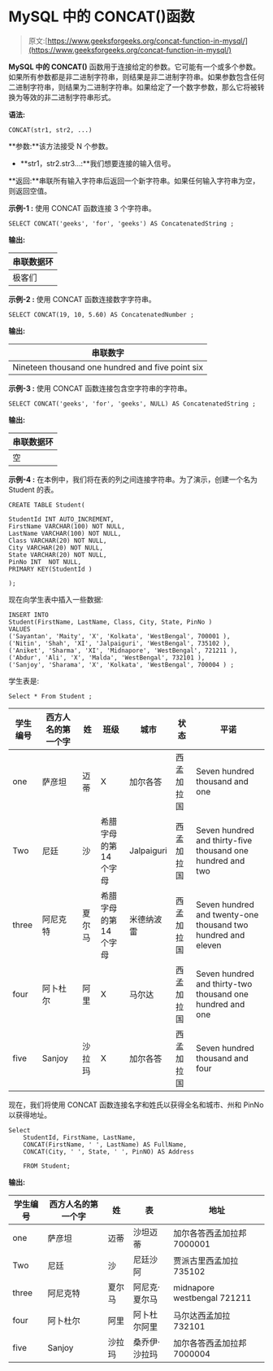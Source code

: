 # MySQL 中的 CONCAT()函数

> 原文:[https://www.geeksforgeeks.org/concat-function-in-mysql/](https://www.geeksforgeeks.org/concat-function-in-mysql/)

**MySQL 中的 CONCAT()** 函数用于连接给定的参数。它可能有一个或多个参数。如果所有参数都是非二进制字符串，则结果是非二进制字符串。如果参数包含任何二进制字符串，则结果为二进制字符串。如果给定了一个数字参数，那么它将被转换为等效的非二进制字符串形式。

**语法:**

```
CONCAT(str1, str2, ...)

```

**参数:**该方法接受 N 个参数。

*   **str1，str2.str3…:**我们想要连接的输入信号。

**返回:**串联所有输入字符串后返回一个新字符串。如果任何输入字符串为空，则返回空值。

**示例-1 :**
使用 CONCAT 函数连接 3 个字符串。

```
SELECT CONCAT('geeks', 'for', 'geeks') AS ConcatenatedString ;

```

**输出:**

| 串联数据环 |
| --- |
| 极客们 |

**示例-2 :**
使用 CONCAT 函数连接数字字符串。

```
SELECT CONCAT(19, 10, 5.60) AS ConcatenatedNumber ;

```

**输出:**

| 串联数字 |
| --- |
| Nineteen thousand one hundred and five point six |

**示例-3 :**
使用 CONCAT 函数连接包含空字符串的字符串。

```
SELECT CONCAT('geeks', 'for', 'geeks', NULL) AS ConcatenatedString ;

```

**输出:**

| 串联数据环 |
| --- |
| 空 |

**示例-4 :**
在本例中，我们将在表的列之间连接字符串。为了演示，创建一个名为 Student 的表。

```
CREATE TABLE Student(

StudentId INT AUTO_INCREMENT,  
FirstName VARCHAR(100) NOT NULL,
LastName VARCHAR(100) NOT NULL,
Class VARCHAR(20) NOT NULL,
City VARCHAR(20) NOT NULL,
State VARCHAR(20) NOT NULL,
PinNo INT  NOT NULL,
PRIMARY KEY(StudentId )

);

```

现在向学生表中插入一些数据:

```
INSERT INTO  
Student(FirstName, LastName, Class, City, State, PinNo )
VALUES
('Sayantan', 'Maity', 'X', 'Kolkata', 'WestBengal', 700001 ),
('Nitin', 'Shah', 'XI', 'Jalpaiguri', 'WestBengal', 735102 ),
('Aniket', 'Sharma', 'XI', 'Midnapore', 'WestBengal', 721211 ),
('Abdur', 'Ali', 'X', 'Malda', 'WestBengal', 732101 ),
('Sanjoy', 'Sharama', 'X', 'Kolkata', 'WestBengal', 700004 ) ;

```

学生表是:

```
Select * From Student ;

```

| 学生编号 | 西方人名的第一个字 | 姓 | 班级 | 城市 | 状态 | 平诺 |
| --- | --- | --- | --- | --- | --- | --- |
| one | 萨彦坦 | 迈蒂 | X | 加尔各答 | 西孟加拉国 | Seven hundred thousand and one |
| Two | 尼廷 | 沙 | 希腊字母的第 14 个字母 | Jalpaiguri | 西孟加拉国 | Seven hundred and thirty-five thousand one hundred and two |
| three | 阿尼克特 | 夏尔马 | 希腊字母的第 14 个字母 | 米德纳波雷 | 西孟加拉国 | Seven hundred and twenty-one thousand two hundred and eleven |
| four | 阿卜杜尔 | 阿里 | X | 马尔达 | 西孟加拉国 | Seven hundred and thirty-two thousand one hundred and one |
| five | Sanjoy | 沙拉玛 | X | 加尔各答 | 西孟加拉国 | Seven hundred thousand and four |

现在，我们将使用 CONCAT 函数连接名字和姓氏以获得全名和城市、州和 PinNo 以获得地址。

```
Select 
    StudentId, FirstName, LastName, 
    CONCAT(FirstName, ' ', LastName) AS FullName,
    CONCAT(City, ' ', State, ' ', PinNO) AS Address

    FROM Student;    

```

**输出:**

| 学生编号 | 西方人名的第一个字 | 姓 | 表 | 地址 |
| --- | --- | --- | --- | --- |
| one | 萨彦坦 | 迈蒂 | 沙坦迈蒂 | 加尔各答西孟加拉邦 7000001 |
| Two | 尼廷 | 沙 | 尼廷沙阿 | 贾派古里西孟加拉 735102 |
| three | 阿尼克特 | 夏尔马 | 阿尼克·夏尔马 | midnapore westbengal 721211 |
| four | 阿卜杜尔 | 阿里 | 阿卜杜尔阿里 | 马尔达西孟加拉 732101 |
| five | Sanjoy | 沙拉玛 | 桑乔伊·沙拉玛 | 加尔各答西孟加拉邦 7000004 |